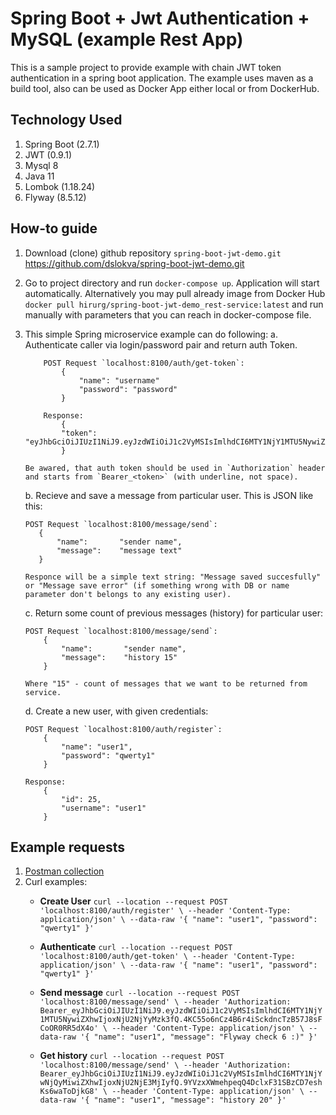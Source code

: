 # Spring Boot + Jwt Authentication + MySQL (example Rest App)

This is a sample project to provide example with chain JWT token authentication in a spring boot application.
The example uses maven as a build tool, also can be used as Docker App either local or from DockerHub.

## Technology Used

1. Spring Boot (2.7.1)
2. JWT (0.9.1)
3. Mysql 8
4. Java 11
5. Lombok (1.18.24)
6. Flyway (8.5.12)

## How-to guide

1. Download (clone) github repository `spring-boot-jwt-demo.git` https://github.com/dslokva/spring-boot-jwt-demo.git
2. Go to project directory and run `docker-compose up`. Application will start automatically.
   Alternatively you may pull already image from Docker Hub `docker pull hirurg/spring-boot-jwt-demo_rest-service:latest` and run manually with parameters that you can reach in docker-compose file.
3. This simple Spring microservice example can do following:
   a. Authenticate caller via login/password pair and return auth Token.
   ```
       POST Request `localhost:8100/auth/get-token`:
           {
               "name": "username"
               "password": "password"
           }
       
       Response:
           {
           "token": "eyJhbGciOiJIUzI1NiJ9.eyJzdWIiOiJ1c2VyMSIsImlhdCI6MTY1NjY1MTU5NywiZXhwIjoxNjU2NjYyMzk3fQ.4KC55o6nCz4B6r4iSckdncTzB57J8sFCoOR0RR5dX4o"
           }
   
   Be awared, that auth token should be used in `Authorization` header and starts from `Bearer_<token>` (with underline, not space).
   ```

   b. Recieve and save a message from particular user. This is JSON like this:
    ```
   POST Request `localhost:8100/message/send`: 
       {
           "name":       "sender name",
           "message":    "message text"
       }
   
   Responce will be a simple text string: "Message saved succesfully" or "Message save error" (if something wrong with DB or name parameter don't belongs to any existing user).
   ```
   
   c. Return some count of previous messages (history) for particular user:
   ```
   POST Request `localhost:8100/message/send`: 
       {
           "name":       "sender name",
           "message":    "history 15"
       }
   
   Where "15" - count of messages that we want to be returned from service.
   ```
   d. Create a new user, with given credentials:
   ``` 
   POST Request `localhost:8100/auth/register`: 
       {
           "name": "user1",
           "password": "qwerty1"
       }
   
   Response:
       {
           "id": 25,
           "username": "user1"
       }
   ```

## Example requests

1. [Postman collection](./Task1-DemoRest.postman_collection.json)
2. Curl examples:
   * **Create User** `curl --location --request POST 'localhost:8100/auth/register' \
     --header 'Content-Type: application/json' \
     --data-raw '{
     "name": "user1",
     "password": "qwerty1"
     }'`
     
   * **Authenticate** `curl --location --request POST 'localhost:8100/auth/get-token' \
     --header 'Content-Type: application/json' \
     --data-raw '{
     "name": "user1",
     "password": "qwerty1"
     }'`
     
   * **Send message** `curl --location --request POST 'localhost:8100/message/send' \
     --header 'Authorization: Bearer_eyJhbGciOiJIUzI1NiJ9.eyJzdWIiOiJ1c2VyMSIsImlhdCI6MTY1NjY1MTU5NywiZXhwIjoxNjU2NjYyMzk3fQ.4KC55o6nCz4B6r4iSckdncTzB57J8sFCoOR0RR5dX4o' \
     --header 'Content-Type: application/json' \
     --data-raw '{
     "name": "user1",
     "message": "Flyway check 6 :)"
     }'`
     
   * **Get history** `curl --location --request POST 'localhost:8100/message/send' \
     --header 'Authorization: Bearer_eyJhbGciOiJIUzI1NiJ9.eyJzdWIiOiJ1c2VyMSIsImlhdCI6MTY1NjYwNjQyMiwiZXhwIjoxNjU2NjE3MjIyfQ.9YVzxXWmehpeqQ4DclxF31SBzCD7eshKs6waToDjkG8' \
     --header 'Content-Type: application/json' \
     --data-raw '{
     "name": "user1",
     "message": "history 20"
     }'`  